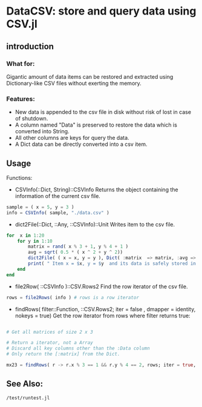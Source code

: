 # DataCSV: store and query data using CSV.jl

## introduction


### What for:
Gigantic amount of data items can be restored and extracted using Dictionary-like CSV files without exerting the memory.

### Features:
- New data is appended to the csv file in disk without risk of lost in case of shutdown.
- A column named "Data" is preserved to restore the data which is converted into String.
- All other columns are keys for query the data.
- A Dict data can be directly converted into a csv item.

##  Usage

Functions:

- CSVInfo(::Dict, String)::CSVInfo  Returns the object containing the information of the current csv file. 

```julia
sample = ( x = 5, y = 3 )
info = CSVInfo( sample, "./data.csv" )
```
- dict2File(::Dict, ::Any, ::CSVInfo)::Unit Writes item to the csv file.

```julia
for  x in 1:20
    for y in 1:10
        matrix = rand( x % 3 + 1, y % 4 + 1 )
        avg = sqrt( 0.5 * ( x ^ 2 + y ^ 2))
        dict2File( ( x = x, y = y ), Dict( :matrix  => matrix, :avg => avg ), info )
        print( " Item x = $x, y = $y  and its data is safely stored in CSV    \r" )
    end
end
```

- file2Row( ::CSVInfo )::CSV.Rows2 Find the row iterator of the csv file.

```julia
rows = file2Rows( info ) # rows is a row iterator 
```
- findRows( filter::Function, ::CSV.Rows2; iter = false , dmapper = identity, nokeys = true)
Get the row iterator from rows where filter returns true:

```julia

# Get all matrices of size 2 x 3

# Return a iterator, not a Array
# Discard all key columns other than the :Data column
# Only return the [:matrix] from the Dict.

mx23 = findRows( r -> r.x % 3 == 1 && r.y % 4 == 2, rows; iter = true, nokeys = true, dmapper = d -> d[:matrix] )

```

## See Also:
```
/test/runtest.jl
```